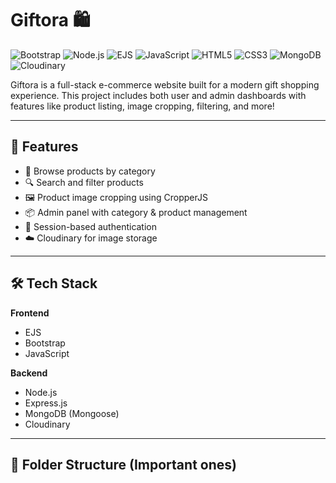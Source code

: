 # Giftora 🛍️
![Bootstrap](https://img.shields.io/badge/Bootstrap-563D7C?style=for-the-badge&logo=bootstrap&logoColor=white)
![Node.js](https://img.shields.io/badge/Node.js-339933?style=for-the-badge&logo=nodedotjs&logoColor=white)
![EJS](https://img.shields.io/badge/EJS-303030?style=for-the-badge&logo=ejs&logoColor=white)
![JavaScript](https://img.shields.io/badge/JavaScript-F7DF1E?style=for-the-badge&logo=javascript&logoColor=black)
![HTML5](https://img.shields.io/badge/HTML5-E34F26?style=for-the-badge&logo=html5&logoColor=white)
![CSS3](https://img.shields.io/badge/CSS3-1572B6?style=for-the-badge&logo=css3&logoColor=white)
![MongoDB](https://img.shields.io/badge/MongoDB-47A248?style=for-the-badge&logo=mongodb&logoColor=white)
![Cloudinary](https://img.shields.io/badge/Cloudinary-3448C5?style=for-the-badge&logo=cloudinary&logoColor=white)



Giftora is a full-stack e-commerce website built for a modern gift shopping experience. This project includes both user and admin dashboards with features like product listing, image cropping, filtering, and more!

---

## 🚀 Features

- 🛒 Browse products by category
- 🔍 Search and filter products
- 🖼️ Product image cropping using CropperJS
- 📦 Admin panel with category & product management
- 🔐 Session-based authentication
- ☁️ Cloudinary for image storage

---

## 🛠️ Tech Stack

**Frontend**
- EJS
- Bootstrap
- JavaScript

**Backend**
- Node.js
- Express.js
- MongoDB (Mongoose)
- Cloudinary

---

## 📂 Folder Structure (Important ones)

